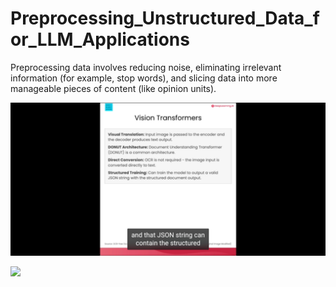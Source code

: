 # Preprocessing_Unstructured_Data_for_LLM_Applications
Preprocessing data involves reducing noise, eliminating irrelevant information (for example, stop words), and slicing data into more manageable pieces of content (like opinion units).

![](https://github.com/ritwiks9635/Preprocessing_Unstructured_Data_for_LLM_Applications/blob/main/Screenshot_20240419-105150_Chrome.jpg)

![](https://learn.deeplearning.ai/accomplishments/e3f0509a-cbe6-4550-83fa-b048efbf80e8?usp=sharing)
